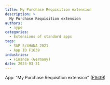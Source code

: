 ```yaml
---
title: My Purchase Requisition extension
description: >
  My Purchase Requisition extension
authors:
  - nype
categories:
  - Extensions of standard apps
tags:
  - SAP S/4HANA 2021
  - App ID F1639
industries:
  - Finance (Germany)
date: 2024-03-31
---
```


<!-- more -->


App: "My Purchase Requisition extension" ([F1639]( https://fioriappslibrary.hana.ondemand.com/sap/fix/externalViewer/#/detail/Apps(%27F1639%27)/S23OP ))


